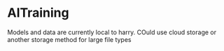 # AITraining
Models and data are currently local to harry. COuld use cloud storage or another storage method for large file types

